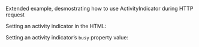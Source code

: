 Extended example, desmostrating how to use ActivityIndicator during HTTP request

Setting an activity indicator in the HTML:
<snippet id='activity-indicator-setting-busy-html'/>

Setting an activity indicator’s `busy` property value:
<snippet id='activity-indicator-setting-busy-code'/>